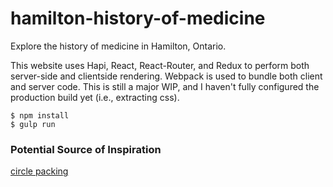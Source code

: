 # hamilton-history-of-medicine

Explore the history of medicine in Hamilton, Ontario.

This website uses Hapi, React, React-Router, and Redux to perform both server-side and clientside rendering. Webpack is used to bundle both client and server code. This is still a major WIP, and I haven't fully configured the production build yet (i.e., extracting css).

```
$ npm install
$ gulp run
```

### Potential Source of Inspiration

[circle packing](http://codepen.io/ge1doot/pen/LVeOpv)
